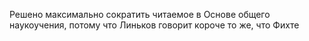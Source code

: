 Решено максимально сократить читаемое в Основе общего наукоучения, потому что Линьков говорит короче то же, что Фихте

